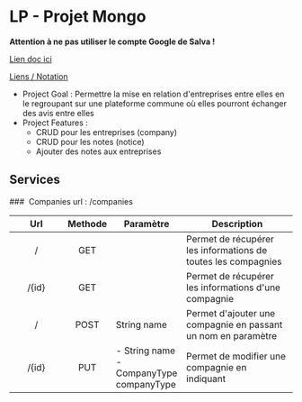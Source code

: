 # LP - Projet Mongo

**Attention à ne pas utiliser le compte Google de Salva !**

[Lien doc ici](https://docs.google.com/document/d/1QGLIGBMOHpZHjhA14QnDS9C6bH6C9EwkgIuBTSKxG8E/edit?usp=sharing)

[Liens / Notation](http://clientserveur.milka.ovh/)

-   Project Goal : Permettre la mise en relation d'entreprises entre elles en le regroupant sur une plateforme commune où elles 
pourront échanger des avis entre elles
-   Project Features : 
    -   CRUD pour les entreprises (company)
    -   CRUD pour les notes (notice)
    -   Ajouter des notes aux entreprises

## Services

###  Companies
url : /companies

<table>
    <thead>
        <tr>
            <th width="25%">Url</th>
            <th width="5%">Methode</th>
            <th width="20%">Paramètre</th>
            <th width="50%">Description</th>
        </tr>
    </thead>
    <tbody>
        <tr>
            <td style="text-align:center;">/</td>
            <td style="text-align:center;">GET</td>
            <td></td>
            <td>Permet de récupérer les informations de toutes les compagnies</td>
        </tr>
        <tr>
            <td style="text-align:center;">/{id}</td>
            <td style="text-align:center;">GET</td>
            <td></td>
            <td>Permet de récupérer les informations d'une compagnie</td>
        </tr>
        <tr>
            <td style="text-align:center;">/</td>
            <td style="text-align:center;">POST</td>
            <td>String name</td>
            <td>Permet d'ajouter une compagnie en passant un nom en paramètre</td>
        </tr>
        <tr>
            <td style="text-align:center;">/{id}</td>
            <td style="text-align:center;">PUT</td>
            <td>
                - String name<br>
                - CompanyType companyType</td>
            <td>Permet de modifier une compagnie en indiquant </td>
        </tr>
    </tbody>
</table>
